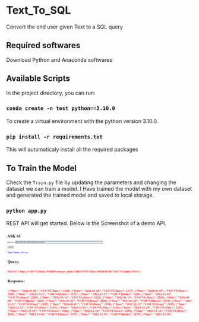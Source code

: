 # Text_To_SQL
Convert the end user given Text to a SQL query

## Required softwares

Download Python and Anaconda softwares

## Available Scripts

In the project directory, you can run:

### `conda create -n test python==3.10.0`
To create a virtual environment with the python version 3.10.0.

### `pip install -r requirements.txt`
This will automaticaly install all the required packages

## To Train the Model
Check the `Train.py` file by updating the parameters and changing the dataset we can train a model.
I Have trained the model with my own dataset and generated the trained model and saved to local storage.

### `python app.py`
REST API will get started.
Below is the Screenshot of a demo API.

![Test scenario](image.png)
